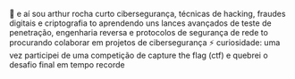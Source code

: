 👋 e aí sou arthur rocha
curto cibersegurança, técnicas de hacking, fraudes digitais e criptografia
to aprendendo uns lances avançados de teste de penetração, engenharia reversa e protocolos de segurança de rede
to procurando colaborar em projetos de cibersegurança
⚡ curiosidade: uma vez participei de uma competição de capture the flag (ctf) e quebrei o desafio final em tempo recorde
